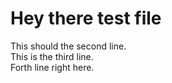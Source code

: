 # Hey there test file
This should the second line.<br> This is the third line.<br> Forth line right here.